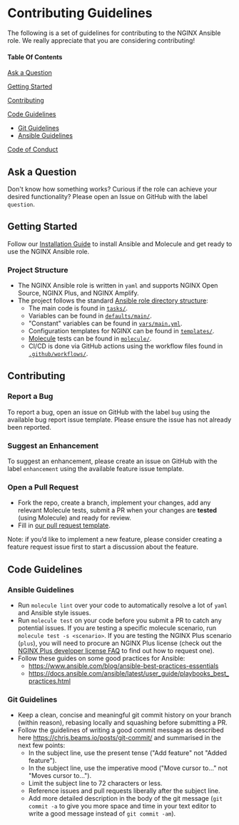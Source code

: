 # Contributing Guidelines

The following is a set of guidelines for contributing to the NGINX Ansible role. We really appreciate that you are considering contributing!

#### Table Of Contents

[Ask a Question](#ask-a-question)

[Getting Started](#getting-started)

[Contributing](#contributing)

[Code Guidelines](#code-guidelines)
*   [Git Guidelines](#git-guidelines)
*   [Ansible Guidelines](#ansible-guidelines)

[Code of Conduct](https://github.com/nginxinc/ansible-role-nginx/blob/main/CODE_OF_CONDUCT.md)

## Ask a Question

Don't know how something works? Curious if the role can achieve your desired functionality? Please open an Issue on GitHub with the label `question`.

## Getting Started

Follow our [Installation Guide](https://github.com/nginxinc/ansible-role-nginx/blob/main/README.md#Installation) to install Ansible and Molecule and get ready to use the NGINX Ansible role.

### Project Structure

*   The NGINX Ansible role is written in `yaml` and supports NGINX Open Source, NGINX Plus, and NGINX Amplify.
*   The project follows the standard [Ansible role directory structure](https://docs.ansible.com/ansible/latest/user_guide/playbooks_reuse_roles.html):
    *   The main code is found in [`tasks/`](https://github.com/nginxinc/ansible-role-nginx/blob/main/tasks/).
    *   Variables can be found in [`defaults/main/`](https://github.com/nginxinc/ansible-role-nginx/blob/main/defaults/main/).
    *   "Constant" variables can be found in [`vars/main.yml`](https://github.com/nginxinc/ansible-role-nginx/blob/main/vars/main.yml).
    *   Configuration templates for NGINX can be found in [`templates/`](https://github.com/nginxinc/ansible-role-nginx/blob/main/templates/).
    *   [Molecule](https://molecule.readthedocs.io/) tests can be found in [`molecule/`](https://github.com/nginxinc/ansible-role-nginx/blob/main/molecule/).
    *   CI/CD is done via GitHub actions using the workflow files found in [`.github/workflows/`](https://github.com/nginxinc/ansible-role-nginx/blob/main/.github/workflows/).

## Contributing

### Report a Bug

To report a bug, open an issue on GitHub with the label `bug` using the available bug report issue template. Please ensure the issue has not already been reported.

### Suggest an Enhancement

To suggest an enhancement, please create an issue on GitHub with the label `enhancement` using the available feature issue template.

### Open a Pull Request

*   Fork the repo, create a branch, implement your changes, add any relevant Molecule tests, submit a PR when your changes are **tested** (using Molecule) and ready for review.
*   Fill in [our pull request template](https://github.com/nginxinc/ansible-role-nginx/blob/main/.github/pull_request_template.md).

Note: if you’d like to implement a new feature, please consider creating a feature request issue first to start a discussion about the feature.

## Code Guidelines

### Ansible Guidelines

*   Run `molecule lint` over your code to automatically resolve a lot of `yaml` and Ansible style issues.
*   Run `molecule test` on your code before you submit a PR to catch any potential issues. If you are testing a specific molecule scenario, run `molecule test -s <scenario>`. If you are testing the NGINX Plus scenario (`plus`), you will need to procure an NGINX Plus license (check out the [NGINX Plus developer license FAQ](https://www.nginx.com/developer-license-faqs/) to find out how to request one).
*   Follow these guides on some good practices for Ansible:
    *   <https://www.ansible.com/blog/ansible-best-practices-essentials>
    *   <https://docs.ansible.com/ansible/latest/user_guide/playbooks_best_practices.html>

### Git Guidelines

*   Keep a clean, concise and meaningful git commit history on your branch (within reason), rebasing locally and squashing before submitting a PR.
*   Follow the guidelines of writing a good commit message as described here <https://chris.beams.io/posts/git-commit/> and summarised in the next few points:
    *   In the subject line, use the present tense ("Add feature" not "Added feature").
    *   In the subject line, use the imperative mood ("Move cursor to..." not "Moves cursor to...").
    *   Limit the subject line to 72 characters or less.
    *   Reference issues and pull requests liberally after the subject line.
    *   Add more detailed description in the body of the git message (`git commit -a` to give you more space and time in your text editor to write a good message instead of `git commit -am`).
